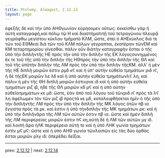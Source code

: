 ```yaml
---
title: Ptolemy, Almagest, 2.12.13
layout: page
---
```


ἐφεξῆς δὲ καὶ τὴν ὑπὸ ΑΗΘγωνίαν εὑρήσομεν οὕτως: ἐκκείσθω γὰρ ἡ αὐτὴ καταγραφή,καὶ πόλῳ τῷ Η καὶ διαστήματιτῇ τοῦ τετραγώνου πλευρᾷ γεγράφθω μεγίστου κύκλου τμῆματὸ ΚΛΜ, ὥστε, ἐπεὶ ὁ ΑΗΕκύκλος διά τε τῶν τοῦ ΕΘΜκαὶ διὰ τῶν τοῦ ΚΛΜ πόλων γέγραπται, ἑκατέραν τῶνΕΜ καὶ ΚΜ τεταρτημορίου γίνεσθαι. πάλιν οὖν διὰτὴν καταγραφὴν ἔσται ὁ τῆς ὑπὸ τὴν διπλῆντῆς ΗΕ πρὸς τὴν ὑπὸ τὴν διπλῆν τῆς ΕΚ λόγοςσυνημμένος ἔκ τε τοῦ τῆς ὑπὸ τὴν διπλῆν τῆς ΗΘπρὸς τὴν ὑπὸ τὴν διπλῆν τῆς ΘΛ καὶ τοῦ τῆς ὑπὸτὴν διπλῆν τῆς ΛΜ πρὸς τὴν ὑπὸ τὴν διπλῆν τῆςΚΜ. ἀλλ' ἡ μὲν τῆς ΗΕ διπλῆ μοιρῶν ἐστιν ρμδ κϚ καὶ ἡ ὑπ' αὐτὴν εὐθεῖα τμημάτων ριδ ιϚ, ἡ δὲ τῆςΕΚ μοιρῶν λε λδ καὶ ἡ ὑπὸ αὐτὴν εὐθεῖα τμημάτωνλϚ λη, καὶ πάλιν ἡ μὲν τῆς ΘΗ διπλῆ μοιρῶν ἐστινρνε ιδ καὶ ἡ ὑπὸ αὐτὴν εὐθεῖα τμημάτων ριζ ιβ, ἡδὲ τῆς ΘΛ μοιρῶν κδ μϚ καὶ ἡ ὑπὸ αὐτὴν εὐθεῖατμημάτων κε μδ: ὥστε, ἐὰν ἀπὸ τοῦ λόγου τοῦ τῶνριδ ιϚ πρὸς τὰ λϚ λη ἀφέλωμεν τὸν τῶν ριζ ιβ πρὸςτὰ κε μδ, καταλειφθήσεται ἡμῖν ὁ τῆς ὑπὸ τὴν διπλῆντῆς ΛΜ πρὸς τὴν ὑπὸ τὴν διπλῆν τῆς ΜΚ λόγος ὁτῶν πβ ια ἔγγιστα πρὸς τὰ ρκ. καί ἐστιν ἡ ὑπὸ τὴνδιπλῆν τῆς ΜΚ τμημάτων ρκ: καὶ ἡ ὑπὸ τὴν διπλῆνἄρα τῆς ΛΜ τῶν αὐτῶν ἐστιν πβ ια. ὥστε καὶ ἡμὲν διπλῆ τῆς ΛΜ περιφερείας μοιρῶν ἐστιν πϚ κη,αὐτὴ δὲ ἡ ΛΜ τῶν αὐτῶν μγ ιδ. καὶ λοιπὴ ἄρα ἡΛΚ περιφέρεια αὐτή τε καὶ ἡ ὑπὸ ΛΗΚ γωνία τμημάτων ἐστὶν μϚ μϚ: ὥστε καὶ ἡ ὑπὸ ΑΗΘ γωνία τῶνλοιπῶν εἰς τὰς δύο ὀρθὰς ἔσται μοιρῶν ρλγ ιδ: ὅπερἔδει δεῖξαι.

---

prev: [2.12.12](../2.12.12/) | next: [2.12.14](../2.12.14/)

